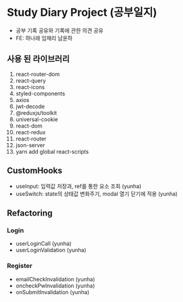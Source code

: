 # Study Diary Project (공부일지)

- 공부 기록 공유와 기록에 관한 의견 공유
- FE: 하나래 임채리 남윤하

## 사용 된 라이브러리

1. react-router-dom
2. react-query
3. react-icons
4. styled-components
5. axios
6. jwt-decode
7. @reduxjs/toolkit
8. universal-cookie
9. react-dom
10. react-redux
11. react-router
12. json-server
13. yarn add global react-scripts

## CustomHooks

- useInput: 입력값 저장과, ref를 통한 요소 조회 (yunha)
- useSwitch: state의 상태값 변화주기, modal 열기 닫기에 적용 (yunha)

## Refactoring

### Login

- userLoginCall (yunha)
- userLoginValidation (yunha)

### Register

- emailCheckInvalidation (yunha)
- oncheckPwInvalidation (yunha)
- onSubmitInvalidation (yunha)

